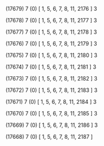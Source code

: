 (17679) 7 (0) [ 1, 5, 6, 7, 8, 11, 2176 ] 3 


(17678) 7 (0) [ 1, 5, 6, 7, 8, 11, 2177 ] 3 


(17677) 7 (0) [ 1, 5, 6, 7, 8, 11, 2178 ] 3 


(17676) 7 (0) [ 1, 5, 6, 7, 8, 11, 2179 ] 3 


(17675) 7 (0) [ 1, 5, 6, 7, 8, 11, 2180 ] 3 


(17674) 7 (0) [ 1, 5, 6, 7, 8, 11, 2181 ] 3 


(17673) 7 (0) [ 1, 5, 6, 7, 8, 11, 2182 ] 3 


(17672) 7 (0) [ 1, 5, 6, 7, 8, 11, 2183 ] 3 


(17671) 7 (0) [ 1, 5, 6, 7, 8, 11, 2184 ] 3 


(17670) 7 (0) [ 1, 5, 6, 7, 8, 11, 2185 ] 3 


(17669) 7 (0) [ 1, 5, 6, 7, 8, 11, 2186 ] 3 


(17668) 7 (0) [ 1, 5, 6, 7, 8, 11, 2187 ]  

